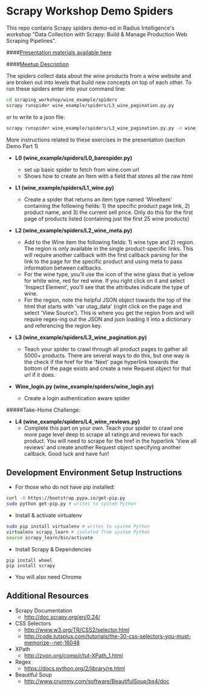 Scrapy Workshop Demo Spiders
============================

This repo contains Scrapy spiders demo-ed in Radius Intelligence's workshop "Data Collection with Scrapy: Build & Manage Production Web Scraping Pipelines".

####[Presentation materials available here](https://docs.google.com/a/radius.com/presentation/d/1QUbdzaI7fRwY1lspgCPnZ5as-NAZzBjYEsuyKrOIBlM/view)

####[Meetup Description](http://www.meetup.com/Women-in-Data-Science-San-Francisco/events/210430882/)

The spiders collect data about the wine products from a wine website and are broken out into levels that build new concepts on top of each other. To run these spiders enter into your command line:

```sh
cd scraping_workshop/wine_example/spiders
scrapy runspider wine_example/spiders/L3_wine_pagination.py.py
```

or to write to a json file:
```sh
scrapy runspider wine_example/spiders/L3_wine_pagination.py.py -o wine_data.json
```
More instructions related to these exercises in the presentation (section Demo Part 1)

* __L0 (wine_example/spiders/L0_barespider.py)__
    * set up basic spider to fetch from wine&#x2E;com url
    * Shows how to create an Item with a field that stores all the raw html


* __L1 (wine_example/spiders/L1_wine.py)__
    * Create a spider that returns an item type named 'WineItem' containing the following fields: 1) the specific product page link, 2) product name, and 3) the current sell price. Only do this for the first page of products listed (containing just the first 25 wine products)


* __L2 (wine_example/spiders/L2_wine_meta.py)__
    * Add to the Wine item the following fields: 1) wine type and 2) region. The region is only available in the single product-specific links. This will require another callback with the first callback parsing for the link to the page for the specific product and using meta to pass information between callbacks.
    * For the wine type, you'll use the icon of the wine glass that is yellow for white wine, red for red wine. If you right click on it and select 'Inspect Element', you'll see that the attributes indicate the type of wine.
    * For the region, note the helpful JSON object towards the top of the html that starts with 'var utag_data' (right click on the page and select 'View Source'). This is where you get the region from and will require regex-ing out the JSON and json loading it into a dictionary and referencing the region key.


* __L3 (wine_example/spiders/L3_wine_pagination.py)__
    * Teach your spider to crawl through all product pages to gather all 5000+ products. There are several ways to do this, but one way is the check if the href for the 'Next' page hyperlink towards the bottom of the page exists and create a new Request object for that url if it does.


* __Wine_login.py (wine_example/spiders/wine_login.py)__
    * Create a login authentication aware spider



#####Take-Home Challenge:
* __L4 (wine_example/spiders/L4_wine_reviews.py)__
    * Complete this part on your own. Teach your spider to crawl one more page level deep to scrape all ratings and reviews for each product. You will need to scrape for the href in the hyperlink 'View all reviews' and create another Request object specifying another callback. Good luck and have fun!



Development Environment Setup Instructions
------------------------------------------

* For those who do not have pip installed:
```sh
curl -O https://bootstrap.pypa.io/get-pip.py
sudo python get-pip.py # writes to system Python
```

* Install & activate virtualenv
```sh
sudo pip install virtualenv # writes to system Python
virtualenv scrapy_learn # isolated from system Python
source scrapy_learn/bin/activate
```

* Install Scrapy & Dependencies
```
pip install wheel
pip install scrapy
```

* You will also need Chrome

Additional Resources
--------------------

* Scrapy Documentation
    * http://doc.scrapy.org/en/0.24/
* CSS Selectors
    * http://www.w3.org/TR/CSS2/selector.html
    * http://code.tutsplus.com/tutorials/the-30-css-selectors-you-must-memorize--net-16048
* XPath
    * http://zvon.org/comp/r/tut-XPath_1.html
* Regex
    * https://docs.python.org/2/library/re.html
* Beautiful Soup
    * http://www.crummy.com/software/BeautifulSoup/bs4/doc
